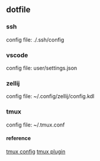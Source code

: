 ## dotfile

### ssh
config file: ./.ssh/config

### vscode
config file: user/settings.json

### zellij
config file: ~/.config/zellij/config.kdl

### tmux
config file: ~/.tmux.conf

#### reference
[tmux config](https://www.cnblogs.com/hongdada/p/13528984.html)
[tmux plugin](https://github.com/tmux-plugins)
